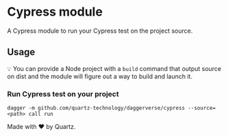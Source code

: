 # Cypress module

A Cypress module to run your Cypress test on the project source.

## Usage

:bulb: You can provide a Node project with a `build` command that output source
on dist and the module will figure out a way to build and launch it.

### Run Cypress test on your project

```shell
dagger -m github.com/quartz-technology/daggerverse/cypress --source=<path> call run
```

Made with ❤️ by Quartz.